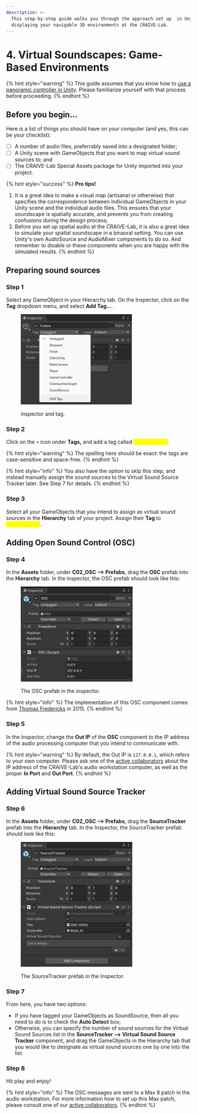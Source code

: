 ```yaml
---
description: >-
  This step-by-step guide walks you through the approach set up  in Unity for
  displaying your navigable 3D environments at the CRAIVE-Lab.
---
```


# 4. Virtual Soundscapes: Game-Based Environments

{% hint style="warning" %}
This guide assumes that you know how to [use a panoramic controller in Unity](1.-quickstart-digital-twin-fundamentals.md). Please familiarize yourself with that process before proceeding.
{% endhint %}

## Before you begin...

Here is a list of things you should have on your computer (and yes, this can be your checklist):

* [ ] A number of audio files, preferrably saved into a designated folder;
* [ ] A Unity scene with GameObjects that you want to map virtual sound sources to; and
* [ ] The CRAIVE-Lab Special Assets package for Unity imported into your project.

{% hint style="success" %}
**Pro tips!**

1. It is a great idea to make a visual map (artisanal or otherwise) that specifies the correspondence between individual GameObjects in your Unity scene and the individual audio files. This ensures that your soundscape is spatially accurate, and prevents you from creating confusions during the design process;
2. Before you set up spatial audio at the CRAIVE-Lab, it is also a great idea to simulate your spatial soundscape in a binaural setting. You can use Unity's own AudioSource and AudioMixer components to do so. And remember to disable or these components when you are happy with the simulated results.
{% endhint %}

## Preparing sound sources

### Step 1

Select any GameObject in your Hierarchy tab. On the Inspector, click on the **Tag** dropdown menu, and select **Add Tag...** .

<figure><img src="../.gitbook/assets/tabs.png" alt="" width="303"><figcaption><p>Inspector and tag.</p></figcaption></figure>

### Step 2

Click on the `+` icon under **Tags,** and add a tag called <mark style="color:yellow;">**SoundSource**</mark>.

{% hint style="warning" %}
The spelling here should be exact: the tags are case-sensitive and space-free.
{% endhint %}

{% hint style="info" %}
You also have the option to skip this step, and instead manually assign the sound sources to the Virtual Sound Source Tracker later. See Step 7 for details.
{% endhint %}

### Step 3

Select all your GameObjects that you intend to assign as virtual sound sources in the **Hierarchy** tab of your project. Assign their **Tag** to <mark style="color:yellow;">**SoundSource**</mark>.

## Adding Open Sound Control (OSC)

### Step 4

In the **Assets** folder, under **C02\_OSC --> Prefabs**, drag the **OSC** prefab into the **Hierarchy** tab. In the inspector, the OSC prefab should look like this:

<figure><img src="../.gitbook/assets/OSC.png" alt="" width="305"><figcaption><p>The OSC prefab in the inspector.</p></figcaption></figure>

{% hint style="info" %}
The implementation of this OSC component comes from [Thomas Fredericks](https://thomasfredericks.github.io/UnityOSC/) in 2015.
{% endhint %}

### Step 5

In the Inspector, change the **Out IP** of the **OSC** component to the IP address of the audio processing computer that you intend to communicate with. &#x20;

{% hint style="warning" %}
By default, the Out IP is `127.0.0.1`, which refers to your own computer. Please ask one of the [active collaborators](../contributing-to-the-craive-lab.md) about the IP address of the CRAIVE-Lab's audio workstation computer, as well as the proper **In Port** and **Out Port**.
{% endhint %}

## Adding Virtual Sound Source Tracker

### Step 6

In the **Assets** folder, under **C02\_OSC --> Prefabs**, drag the **SourceTracker** prefab into the **Hierarchy** tab. In the Inspector, the SourceTracker prefab should look like this:

<figure><img src="../.gitbook/assets/source-tracker.png" alt="" width="304"><figcaption><p>The SourceTracker prefab in the Inspector.</p></figcaption></figure>

### Step 7

From here, you have two options:

* If you have tagged your GameObjects as SoundSource, then all you need to do is to check the **Auto Detect** box;
* Otherwise, you can specify the number of sound sources for the Virtual Sound Sources list in the **SourceTracker --> Virtual Sound Source Tracker** component, and drag the GameObjects in the Hierarchy tab that you would like to designate as virtual sound sources one by one into the list.

### Step 8

Hit play and enjoy!

{% hint style="info" %}
The OSC messages are sent to a Max 8 patch in the audio workstation. For more information how to set up this Max patch, please consult one of our [active collaborators](../contributing-to-the-craive-lab.md).
{% endhint %}

